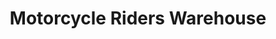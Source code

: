---
title: "Motorcycle Riders Warehouse"
url: /logan/motorcycle-riders-warehouse/
shop: Kleidung
---